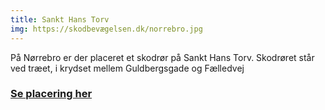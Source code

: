 ```yaml
---
title: Sankt Hans Torv
img: https://skodbevægelsen.dk/norrebro.jpg
---
```


På Nørrebro er der placeret et skodrør på Sankt Hans Torv.
Skodrøret står ved træet, i krydset mellem Guldbergsgade og Fælledvej
<br>
<h3 class="text-4xl leading-12 md:text-sm md:leading-14 font-extrabold text-hh-orange tracking-wide">
<a href="https://goo.gl/maps/UKfZrZAoK1xjAwm76" target="_blank">Se placering her</a>